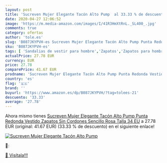 ```yaml
---
layout: post
title: 'Sucreven Mujer Elegante Tacón Alto Pump  al 33.33 % de descuento'
date: 2020-04-27 12:06:52
image: 'https://m.media-amazon.com/images/I/41R3HmXtRnL._SL400_.jpg'
comments: true
category: ofertas
author: 'tole.es'
slug: 'B087JKYPVH-es Sucreven Mujer Elegante Tacón Alto Pump Punta Redonda...'
sku: 'B087JKYPVH-es'
tags: [ 'Sandalias de vestir para hombre','Zapatos','Zapatos para hombre','Zapatos y complementos','zapatos', ]
actualPrice: 27.78 EUR
currency: EUR
price: 27.78
comparePrice: 41.67 EUR
prodname: 'Sucreven Mujer Elegante Tacón Alto Pump Punta Redonda Vestido Zapatos Sin Cordones Sencillo Rosa Talla 34 EU'
country: 'es'
flag: '🇪🇸'
brand: ''
buyurl: 'https://www.amazon.es/dp/B087JKYPVH/?tag=tolees-21'
descuento: '33.33'
average: '27.78'
---
```


Ahora mismo tienes [Sucreven Mujer Elegante Tacón Alto Pump Punta Redonda Vestido Zapatos Sin Cordones Sencillo Rosa Talla 34 EU](https://www.amazon.es/dp/B087JKYPVH/?tag=tolees-21) a 27.78 EUR (original: 41.67 EUR) (33.33 %  de descuento) en el siguiente enlace!

[![Sucreven Mujer Elegante Tacón Alto Pump ](https://m.media-amazon.com/images/I/41R3HmXtRnL._SL400_.jpg)](https://www.amazon.es/dp/B087JKYPVH/?tag=tolees-21)

🔎:


[🛒 Visítala!!!](https://www.amazon.es/dp/B087JKYPVH/?tag=tolees-21)
